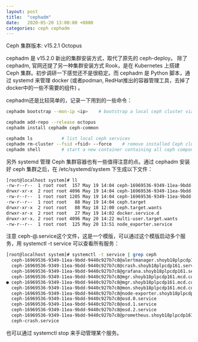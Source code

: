 ```yaml
---
layout: post
title:  "cephadm"
date:   2020-05-20 13:00:00 +0800
categories: ceph cephadm
---
```

Ceph 集群版本: v15.2.1 Octopus  

cephadm 是 v15.2.0 新出的集群安装方式，取代了原先的 ceph-deploy。 除了 cephadm, 官网还提了另一种集群安装方式 Rook，是在 Kubernetes 上搭建 Ceph 集群。初步调研一下感觉还不是很稳定。而 cephadm 是 Python 脚本，通过 systemd 来管理 docker (或者podman, RedHat推出的容器管理工具，去掉了docker中的一些不需要的组件) 。

cephadm还是比较简单的，记录一下用到的一些命令：

```sh
cephadm bootstrap --mon-ip <ip>    # bootstrap a local ceph cluster via systemd

cephadm add-repo --release octopus
cephadm install cephadm ceph-common

cephadm ls           # list local ceph services
cephadm rm-cluster --fsid <fsid> --force	# remove installed Ceph cluster
cephadm shell        # start a new container containing all ceph components
```

另外 systemd 管理 Ceph 集群容器也有一些值得注意的点。通过 cephadm 安装好 ceph 集群之后，在 /etc/systemd/system 下生成以下文件：

```sh
[root@localhost system]# ll
-rw-r--r--  1 root root  157 May 19 14:04 ceph-16969536-9349-11ea-9bdd-9440c927b7c8.target
drwxr-xr-x  2 root root 4096 May 19 14:04 ceph-16969536-9349-11ea-9bdd-9440c927b7c8.target.wants
-rw-r--r--  1 root root 1205 May 19 14:04 ceph-16969536-9349-11ea-9bdd-9440c927b7c8@.service
-rw-r--r--  1 root root   88 May 19 14:04 ceph.target
drwxr-xr-x  2 root root   88 May 18 12:00 ceph.target.wants
drwxr-xr-x  2 root root   27 May 19 14:02 docker.service.d
drwxr-xr-x. 2 root root 4096 May 20 14:22 multi-user.target.wants
-rw-r--r--  1 root root  125 May 20 13:51 node_exporter.service
```

注意 ceph-<fsid>@.service这个文件，这是一个模版，可以通过这个模版启动多个服务，用 systemctl -t service 可以查看所有服务：

```sh
[root@localhost system]# systemctl -t service | grep ceph
  ceph-16969536-9349-11ea-9bdd-9440c927b7c8@alertmanager.shoyb18plpcdp161.service          loaded active running Ceph alertmanager.shoyb18plpcdp161 for 16969536-9349-11ea-9bdd-9440c927b7c8
  ceph-16969536-9349-11ea-9bdd-9440c927b7c8@crash.shoyb18plpcdp161.service                 loaded active running Ceph crash.shoyb18plpcdp161 for 16969536-9349-11ea-9bdd-9440c927b7c8
  ceph-16969536-9349-11ea-9bdd-9440c927b7c8@grafana.shoyb18plpcdp161.service               loaded active running Ceph grafana.shoyb18plpcdp161 for 16969536-9349-11ea-9bdd-9440c927b7c8
  ceph-16969536-9349-11ea-9bdd-9440c927b7c8@mgr.shoyb18plpcdp161.mcd.com.cn.immwmu.service loaded active running Ceph mgr.shoyb18plpcdp161.mcd.com.cn.immwmu for 16969536-9349-11ea-9bdd-9440c927b7c8
● ceph-16969536-9349-11ea-9bdd-9440c927b7c8@mgr.shoyb18plpcdp161.mcd.com.cn.service        loaded failed failed  Ceph mgr.shoyb18plpcdp161.mcd.com.cn for 16969536-9349-11ea-9bdd-9440c927b7c8
  ceph-16969536-9349-11ea-9bdd-9440c927b7c8@mon.shoyb18plpcdp161.mcd.com.cn.service        loaded active running Ceph mon.shoyb18plpcdp161.mcd.com.cn for 16969536-9349-11ea-9bdd-9440c927b7c8
  ceph-16969536-9349-11ea-9bdd-9440c927b7c8@node-exporter.shoyb18plpcdp161.service         loaded active running Ceph node-exporter.shoyb18plpcdp161 for 16969536-9349-11ea-9bdd-9440c927b7c8
  ceph-16969536-9349-11ea-9bdd-9440c927b7c8@osd.0.service                                  loaded active running Ceph osd.0 for 16969536-9349-11ea-9bdd-9440c927b7c8
  ceph-16969536-9349-11ea-9bdd-9440c927b7c8@osd.1.service                                  loaded active running Ceph osd.1 for 16969536-9349-11ea-9bdd-9440c927b7c8
  ceph-16969536-9349-11ea-9bdd-9440c927b7c8@osd.2.service                                  loaded active running Ceph osd.2 for 16969536-9349-11ea-9bdd-9440c927b7c8
  ceph-16969536-9349-11ea-9bdd-9440c927b7c8@prometheus.shoyb18plpcdp161.service            loaded active running Ceph prometheus.shoyb18plpcdp161 for 16969536-9349-11ea-9bdd-9440c927b7c8
  ceph-crash.service                                                                       loaded active running Ceph crash dump collector
```

也可以通过 systemctl stop <service> 来手动管理某个服务。

[cephadm]: https://docs.ceph.com/docs/master/cephadm/
[ cephadm source code]: https://github.com/ceph/ceph/blob/master/src/cephadm/cephadm


